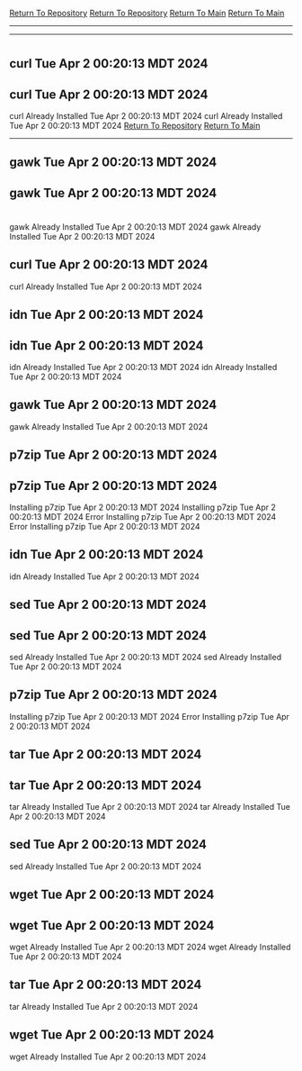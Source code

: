 [Return To Repository](https://github.com/DigitalWarrior/piholeparser/)
[Return To Repository](https://github.com/DigitalWarrior/piholeparser/)
[Return To Main](https://github.com/DigitalWarrior/piholeparser/blob/master/RecentRunLogs/Mainlog.md)
[Return To Main](https://github.com/DigitalWarrior/piholeparser/blob/master/RecentRunLogs/Mainlog.md)
____________________________________
____________________________________
# 
# 
## curl Tue Apr  2 00:20:13 MDT 2024
## curl Tue Apr  2 00:20:13 MDT 2024
curl Already Installed Tue Apr  2 00:20:13 MDT 2024
curl Already Installed Tue Apr  2 00:20:13 MDT 2024
[Return To Repository](https://github.com/DigitalWarrior/piholeparser/)
[Return To Main](https://github.com/DigitalWarrior/piholeparser/blob/master/RecentRunLogs/Mainlog.md)
____________________________________
## gawk Tue Apr  2 00:20:13 MDT 2024
## gawk Tue Apr  2 00:20:13 MDT 2024
# 
gawk Already Installed Tue Apr  2 00:20:13 MDT 2024
gawk Already Installed Tue Apr  2 00:20:13 MDT 2024
## curl Tue Apr  2 00:20:13 MDT 2024
curl Already Installed Tue Apr  2 00:20:13 MDT 2024
## idn Tue Apr  2 00:20:13 MDT 2024
## idn Tue Apr  2 00:20:13 MDT 2024
idn Already Installed Tue Apr  2 00:20:13 MDT 2024
idn Already Installed Tue Apr  2 00:20:13 MDT 2024
## gawk Tue Apr  2 00:20:13 MDT 2024
gawk Already Installed Tue Apr  2 00:20:13 MDT 2024
## p7zip Tue Apr  2 00:20:13 MDT 2024
## p7zip Tue Apr  2 00:20:13 MDT 2024
Installing p7zip Tue Apr  2 00:20:13 MDT 2024
Installing p7zip Tue Apr  2 00:20:13 MDT 2024
Error Installing p7zip Tue Apr  2 00:20:13 MDT 2024
Error Installing p7zip Tue Apr  2 00:20:13 MDT 2024
## idn Tue Apr  2 00:20:13 MDT 2024
idn Already Installed Tue Apr  2 00:20:13 MDT 2024
## sed Tue Apr  2 00:20:13 MDT 2024
## sed Tue Apr  2 00:20:13 MDT 2024
sed Already Installed Tue Apr  2 00:20:13 MDT 2024
sed Already Installed Tue Apr  2 00:20:13 MDT 2024
## p7zip Tue Apr  2 00:20:13 MDT 2024
Installing p7zip Tue Apr  2 00:20:13 MDT 2024
Error Installing p7zip Tue Apr  2 00:20:13 MDT 2024
## tar Tue Apr  2 00:20:13 MDT 2024
## tar Tue Apr  2 00:20:13 MDT 2024
tar Already Installed Tue Apr  2 00:20:13 MDT 2024
tar Already Installed Tue Apr  2 00:20:13 MDT 2024
## sed Tue Apr  2 00:20:13 MDT 2024
sed Already Installed Tue Apr  2 00:20:13 MDT 2024
## wget Tue Apr  2 00:20:13 MDT 2024
## wget Tue Apr  2 00:20:13 MDT 2024
wget Already Installed Tue Apr  2 00:20:13 MDT 2024
wget Already Installed Tue Apr  2 00:20:13 MDT 2024
## tar Tue Apr  2 00:20:13 MDT 2024
tar Already Installed Tue Apr  2 00:20:13 MDT 2024
## wget Tue Apr  2 00:20:13 MDT 2024
wget Already Installed Tue Apr  2 00:20:13 MDT 2024
